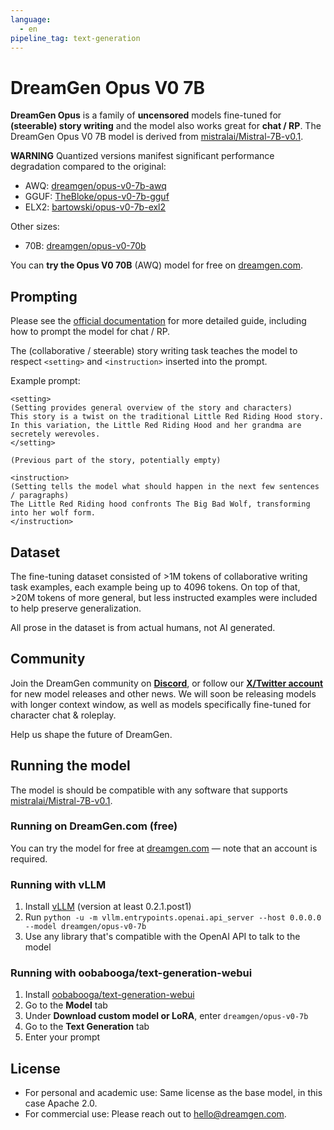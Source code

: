 ```yaml
---
language:
  - en
pipeline_tag: text-generation
---
```


# DreamGen Opus V0 7B

**DreamGen Opus** is a family of **uncensored** models fine-tuned for **(steerable) story writing** and the model also works great for **chat / RP**.
The DreamGen Opus V0 7B model is derived from [mistralai/Mistral-7B-v0.1](https://huggingface.co/mistralai/Mistral-7B-v0.1).

**WARNING** Quantized versions manifest significant performance degradation compared to the original:

- AWQ: [dreamgen/opus-v0-7b-awq](https://huggingface.co/dreamgen/opus-v0-7b-awq)
- GGUF: [TheBloke/opus-v0-7b-gguf](https://huggingface.co/TheBloke/opus-v0-7B-GGUF)
- ELX2: [bartowski/opus-v0-7b-exl2](https://huggingface.co/bartowski/opus-v0-7b-exl2)

Other sizes:

- 70B: [dreamgen/opus-v0-70b](https://huggingface.co/dreamgen/opus-v0-70b)

You can **try the Opus V0 70B** (AWQ) model for free on [dreamgen.com](https://dreamgen.com).

## Prompting

Please see the [official documentation](https://dreamgen.com/docs/stories) for more detailed guide, including how to prompt the model for chat / RP.

The (collaborative / steerable) story writing task teaches the model to respect `<setting>` and `<instruction>` inserted into the prompt.

Example prompt:

```
<setting>
(Setting provides general overview of the story and characters)
This story is a twist on the traditional Little Red Riding Hood story.
In this variation, the Little Red Riding Hood and her grandma are secretely werevoles.
</setting>

(Previous part of the story, potentially empty)

<instruction>
(Setting tells the model what should happen in the next few sentences / paragraphs)
The Little Red Riding hood confronts The Big Bad Wolf, transforming into her wolf form.
</instruction>
```

## Dataset

The fine-tuning dataset consisted of >1M tokens of collaborative writing task examples, each example being up to 4096 tokens. On top of that, >20M tokens of more general, but less instructed examples were included to help preserve generalization.

All prose in the dataset is from actual humans, not AI generated.

## Community

Join the DreamGen community on [**Discord**](https://dreamgen.com/discord), or follow our [**X/Twitter account**](https://dreamgen.com/twitter) for new model releases and other news.
We will soon be releasing models with longer context window, as well as models specifically fine-tuned for character chat & roleplay.

Help us shape the future of DreamGen.

## Running the model

The model is should be compatible with any software that supports [mistralai/Mistral-7B-v0.1](https://huggingface.co/mistralai/Mistral-7B-v0.1).

### Running on DreamGen.com (free)

You can try the model for free at [dreamgen.com](https://dreamgen.com) — note that an account is required.

### Running with vLLM

1. Install [vLLM](https://github.com/vllm-project/vllm) (version at least 0.2.1.post1)
2. Run `python -u -m vllm.entrypoints.openai.api_server --host 0.0.0.0 --model dreamgen/opus-v0-7b`
3. Use any library that's compatible with the OpenAI API to talk to the model

### Running with oobabooga/text-generation-webui

1. Install [oobabooga/text-generation-webui](https://github.com/oobabooga/text-generation-webui)
2. Go to the **Model** tab
3. Under **Download custom model or LoRA**, enter `dreamgen/opus-v0-7b`
4. Go to the **Text Generation** tab
5. Enter your prompt

## License

- For personal and academic use: Same license as the base model, in this case Apache 2.0.
- For commercial use: Please reach out to hello@dreamgen.com.
